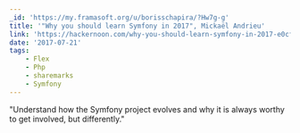 ```yaml
---
_id: 'https://my.framasoft.org/u/borisschapira/?Hw7g-g'
title: '"Why you should learn Symfony in 2017", Mickaël Andrieu'
link: 'https://hackernoon.com/why-you-should-learn-symfony-in-2017-e0cf564f0b21'
date: '2017-07-21'
tags:
    - Flex
    - Php
    - sharemarks
    - Symfony
---
```


<div class="markdown"><p>&quot;Understand how the Symfony project evolves and why it is always worthy to get involved, but differently.&quot;
</p></div>
